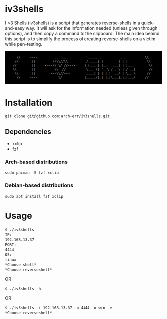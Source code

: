 # iv3shells
I &lt;3 Shells (iv3shells) is a script that generates reverse-shells in a quick-and-easy way. It will ask for the information needed (unless given through options), and then copy a command to the clipboard. The main idea behind this script is to simplify the process of creating reverse-shells on a victim while pen-testing.

![iv3shells.png](iv3shells.png)

# Installation
```
git clone git@github.com:arch-err/iv3shells.git
```
## Dependencies
 - xclip
 - fzf

### Arch-based distributions
```
sudo pacman -S fzf xclip
```
### Debian-based distributions
```
sudo apt install fzf xclip
```

# Usage
```
$ ./iv3shells 
IP:
192.168.13.37
PORT:
4444
OS:
linux
*Choose shell*
*Choose reverseshell*
```
OR
```
$ ./iv3shells -h
```
OR
```
$ ./iv3shells -i 192.168.13.37 -p 4444 -o win -e
*Choose reverseshell*
```


